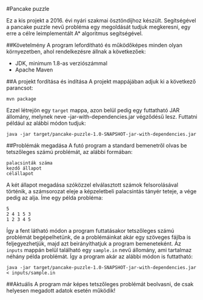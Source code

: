 #Pancake puzzle

Ez a kis projekt a 2016. évi nyári szakmai ösztöndíjhoz készült. Segítségével a pancake puzzle nevű probléma egy megoldását tudjuk megkeresni, egy erre a célre leimplementált A* algoritmus segítségével.

##Követelmény
A program lefordítható és működőképes minden olyan környezetben, ahol rendelkezésre állnak a következőek:
* JDK, minimum 1.8-as verziószámmal
* Apache Maven

##A projekt fordítása és indítása
A projekt mappájában adjuk ki a következő parancsot:
```
mvn package
```
Ezzel létrejön egy `target` mappa, azon belül pedig egy futtatható JAR állomány, melynek neve -jar-with-dependencies.jar végződésű lesz. Futtatni például az alábbi módon tudjuk:
```
java -jar target/pancake-puzzle-1.0-SNAPSHOT-jar-with-dependencies.jar
```

##Problémák megadása
A futó program a standard bemenetről olvas be tetszőleges számú problémát, az alábbi formában:
```
palacsinták száma
kezdő állapot
célállapot
```
A két állapot megadása szóközzel elválasztott számok felsorolásával történik, a számsorozat eleje a képzeletbeli palacsintás tányér teteje, a vége pedig az alja. Íme egy példa probléma:
```
5
2 4 1 5 3
1 2 3 4 5
```
Így a fent látható módon a program futtatásakor tetszőleges számú problémát begépelhetünk, de a problémáinkat akár egy szöveges fájlba is feljegyezhetjük, majd azt beirányíthatjuk a program bemeneteként. Az `inputs` mappán belül található egy `sample.in` nevű állomány, ami tartalmaz néhány példa problémát. Így a program akár az alábbi módon is futtatható:
```
java -jar target/pancake-puzzle-1.0-SNAPSHOT-jar-with-dependencies.jar < inputs/sample.in
```

##Aktuális
A program már képes tetszőleges problémát beolvasni, de csak helyesen megadott adatok esetén működik!